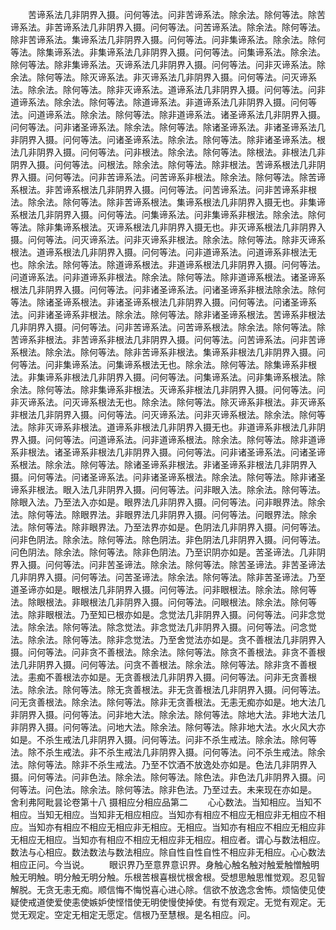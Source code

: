 <!-- { "loadSidebar": true } -->
　　苦谛系法几非阴界入摄。问何等法。问非苦谛系法。除余法。除何等法。除苦谛系法。非苦谛系法几非阴界入摄。问何等法。问苦谛系法。除余法。除何等法。除非苦谛系法。集谛系法几非阴界入摄。问何等法。问非集谛系法。除余法。除何等法。除集谛系法。非集谛系法几非阴界入摄。问何等法。问集谛系法。除余法。除何等法。除非集谛系法。灭谛系法几非阴界入摄。问何等法。问非灭谛系法。除余法。除何等法。除灭谛系法。非灭谛系法几非阴界入摄。问何等法。问灭谛系法。除余法。除何等法。除非灭谛系法。道谛系法几非阴界入摄。问何等法。问非道谛系法。除余法。除何等法。除道谛系法。非道谛系法几非阴界入摄。问何等法。问道谛系法。除余法。除何等法。除非道谛系法。诸圣谛系法几非阴界入摄。问何等法。问非诸圣谛系法。除余法。除何等法。除诸圣谛系法。非诸圣谛系法几非阴界入摄。问何等法。问诸圣谛系法。除余法。除何等法。除非诸圣谛系法。根法几非阴界入摄。问何等法。问非根法。除余法。除何等法。除根法。非根法几非阴界入摄。问何等法。问根法。除余法。除何等法。除非根法。苦谛系根法几非阴界入摄。问何等法。问非苦谛系法。问苦谛系非根法。除余法。除何等法。除苦谛系根法。非苦谛系根法几非阴界入摄。问何等法。问苦谛系法。问非苦谛系非根法。除余法。除何等法。除非苦谛系根法。集谛系根法几非阴界入摄无也。非集谛系根法几非阴界入摄。问何等法。问集谛系法。问非集谛系非根法。除余法。除何等法。除非集谛系根法。灭谛系根法几非阴界入摄无也。非灭谛系根法几非阴界入摄。问何等法。问灭谛系法。问非灭谛系非根法。除余法。除何等法。除非灭谛系根法。道谛系根法几非阴界入摄。问何等法。问非道谛系法。问道谛系非根法无也。除余法。除何等法。除道谛系根法。非道谛系根法几非阴界入摄。问何等法。问道谛系法。问非道谛系非根法。除余法。除何等法。除非道谛系根法。诸圣谛系根法几非阴界入摄。问何等法。问非诸圣谛系法。问诸圣谛系非根法除余法。除何等法。除诸圣谛系根法。非诸圣谛系根法几非阴界入摄。问何等法。问诸圣谛系法。问非诸圣谛系非根法。除余法。除何等法。除非诸圣谛系根法。苦谛系非根法几非阴界入摄。问何等法。问非苦谛系法。问苦谛系根法。除余法。除何等法。除苦谛系非根法。非苦谛系非根法几非阴界入摄。问何等法。问苦谛系法。问非苦谛系根法。除余法。除何等法。除非苦谛系非根法。集谛系非根法几非阴界入摄。问何等法。问非集谛系法。问集谛系根法无也。除余法。除何等法。除集谛系非根法。非集谛系非根法几非阴界入摄。问何等法。问集谛系法。问非集谛系根法。除余法。除何等法。除非集谛系非根法。灭谛系非根法几非阴界入摄。问何等法。问非灭谛系法。问灭谛系根法无也。除余法。除何等法。除灭谛系非根法。非灭谛系非根法几非阴界入摄。问何等法。问灭谛系法。问非灭谛系根法。除余法。除何等法。除非灭谛系非根法。道谛系非根法几非阴界入摄无也。非道谛系非根法几非阴界入摄。问何等法。问道谛系法。问非道谛系根法。除余法。除何等法。除非道谛系非根法。诸圣谛系非根法几非阴界入摄。问何等法。问非诸圣谛系法。问诸圣谛系根法。除余法。除何等法。除诸圣谛系非根法。非诸圣谛系非根法几非阴界入摄。问何等法。问诸圣谛系法。问非诸圣谛系根法。除余法。除何等法。除非诸圣谛系非根法。眼入法几非阴界入摄。问何等法。问非眼入法。除余法。除何等法。除眼入法。乃至法入亦如是。眼界法几非阴界入摄。问何等法。问非眼界法。除余法。除何等法。除眼界法。非眼界法几非阴界入摄。问何等法。问眼界法。除余法。除何等法。除非眼界法。乃至法界亦如是。色阴法几非阴界入摄。问何等法。问非色阴法。除余法。除何等法。除色阴法。非色阴法几非阴界入摄。问何等法。问色阴法。除余法。除何等法。除非色阴法。乃至识阴亦如是。苦圣谛法。几非阴界入摄。问何等法。问非苦圣谛法。除余法。除何等法。除苦圣谛法。非苦圣谛法几非阴界入摄。问何等法。问苦圣谛法。除余法。除何等法。除非苦圣谛法。乃至道圣谛亦如是。眼根法几非阴界入摄。问何等法。问非眼根法。除余法。除何等法。除眼根法。非眼根法几非阴界入摄。问何等法。问眼根法。除余法。除何等法。除非眼根法。乃至知已根亦如是。念觉法几非阴界入摄。问何等法。问非念觉法。除余法。除何等法。除念觉法。非念觉法几非阴界入摄。问何等法。问念觉法。除余法。除何等法。除非念觉法。乃至舍觉法亦如是。贪不善根法几非阴界入摄。问何等法。问非贪不善根法。除余法。除何等法。除贪不善根法。非贪不善根法几非阴界入摄。问何等法。问贪不善根法。除余法。除何等法。除非贪不善根法。恚痴不善根法亦如是。无贪善根法几非阴界入摄。问何等法。问非无贪善根法。除余法。除何等法。除无贪善根法。非无贪善根法几非阴界入摄。问何等法。问无贪善根法。除余法。除何等法。除非无贪善根法。无恚无痴亦如是。地大法几非阴界入摄。问何等法。问非地大法。除余法。除何等法。除地大法。非地大法几非阴界入摄。问何等法。问地大法。除余法。除何等法。除非地大法。水火风大亦如是。不杀生戒法几非阴界入摄。问何等法。问非不杀生戒法。除余法。除何等法。除不杀生戒法。非不杀生戒法几非阴界入摄。问何等法。问不杀生戒法。除余法。除何等法。除非不杀生戒法。乃至不饮酒不放逸处亦如是。色法几非阴界入摄。问何等法。问非色法。除余法。除何等法。除色法。非色法几非阴界入摄。问何等法。问色法。除余法。除何等法。除非色法。乃至过去。未来现在亦如是。
舍利弗阿毗昙论卷第十八
摄相应分相应品第二
　　心心数法。当知相应。当知不相应。当知无相应。当知非无相应相应。当知亦有相应不相应无相应非无相应不相应。当知亦有相应不相应无相应非无相应。无相应。当知亦有相应不相应无相应非无相应无相应。当知亦有相应不相应无相应非无相应。相应者。谓心与数法相应。数法与心相应。数法数法与数法相应。除自性自性自性不相应非无相应。心心数法相应正问。今当说。
　　眼识界乃至意界意识界。身触心触名触对触爱触憎触明触无明触。明分触无明分触。乐根苦根喜根忧根舍根。受想思触思惟觉观。忍见智解脱。无贪无恚无痴。顺信悔不悔悦喜心进心除。信欲不放逸念舍怖。烦恼使见使疑使戒道使爱使恚使嫉妒使悭惜使无明使慢使掉使。有觉有观定。无觉有观定。无觉无观定。空定无相定无愿定。信根乃至慧根。是名相应。问。
